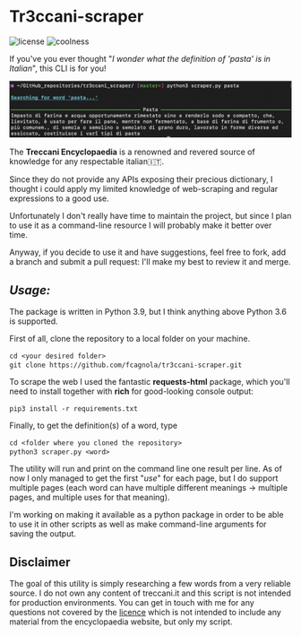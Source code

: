 # **Tr3ccani-scraper**  

![license](https://img.shields.io/github/license/fcagnola/tr3ccani-scraper)
![coolness](https://img.shields.io/badge/coolness-high-blue)

If you've you ever thought "*I wonder what the definition of 'pasta' is in Italian*", this CLI is for you!

![example](CLI_example.png)

The **Treccani Encyclopaedia** is a renowned and revered source of knowledge for any respectable italian🇮🇹.

Since they do not provide any APIs exposing their precious dictionary, I thought i could apply my limited knowledge of web-scraping and regular expressions to a good use.  

Unfortunately I don't really have time to maintain the project, but since I plan to use it as a command-line resource I will probably make it better over time.

Anyway, if you decide to use it and have suggestions, feel free to fork, add a branch and submit a pull request: I'll make my best to review it and merge.  

## _Usage:_

The package is written in Python 3.9, but I think anything above Python 3.6 is supported.

First of all, clone the repository to a local folder on your machine.

```shell
cd <your desired folder>
git clone https://github.com/fcagnola/tr3ccani-scraper.git
```

To scrape the web I used the fantastic **requests-html** package, which you'll need to install together with **rich** for good-looking console output:

```shell
pip3 install -r requirements.txt
```

Finally, to get the definition(s) of a word, type

```shell
cd <folder where you cloned the repository>
python3 scraper.py <word>
```

The utility will run and print on the command line one result per line. As of now I only managed to get the first "*use*" for each page, but I do support multiple pages (each word can have multiple different meanings -> multiple pages, and multiple uses for that meaning).

I'm working on making it available as a python package in order to be able to use it in other scripts as well as make command-line arguments for saving the output.

## Disclaimer

The goal of this utility is simply researching a few words from a very reliable source. I do not own any content of treccani.it and this script is not intended for production environments.
You can get in touch with me for any questions not covered by the [licence](https://github.com/fcagnola/tr3ccani-scraper/blob/afb27a8aba6bf47ea109f2c1be16e27c1def8288/LICENSE) which is not intended to include any material from the encyclopaedia website, but only my script.
